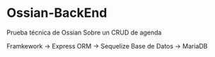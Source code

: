 # Ossian-BackEnd
Prueba técnica de Ossian Sobre un CRUD de agenda

Framkework -> Express 
ORM -> Sequelize
Base de Datos -> MariaDB



